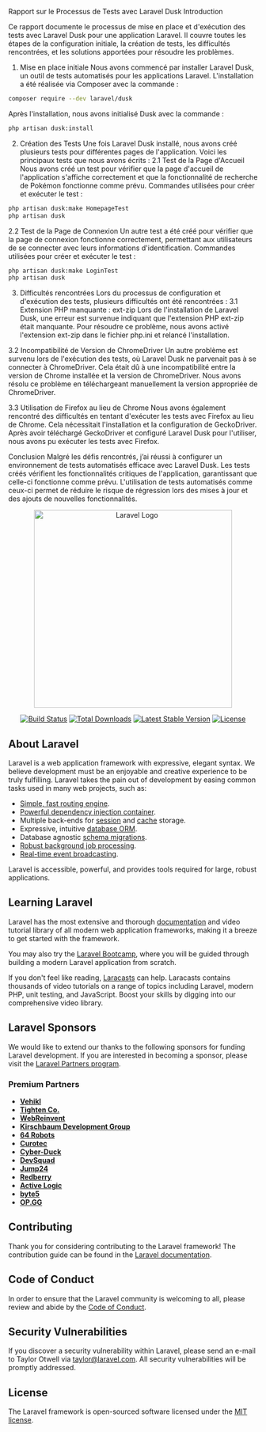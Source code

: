 Rapport sur le Processus de Tests avec Laravel Dusk
Introduction

Ce rapport documente le processus de mise en place et d'exécution des tests avec Laravel Dusk pour une application Laravel. Il couvre toutes les étapes de la configuration initiale, la création de tests, les difficultés rencontrées, et les solutions apportées pour résoudre les problèmes.


1. Mise en place initiale
Nous avons commencé par installer Laravel Dusk, un outil de tests automatisés pour les applications Laravel. L'installation a été réalisée via Composer avec la commande :
```bash
composer require --dev laravel/dusk
```
Après l'installation, nous avons initialisé Dusk avec la commande :
```bash
php artisan dusk:install
```

2. Création des Tests
Une fois Laravel Dusk installé, nous avons créé plusieurs tests pour différentes pages de l'application. Voici les principaux tests que nous avons écrits :
2.1 Test de la Page d'Accueil
Nous avons créé un test pour vérifier que la page d'accueil de l'application s'affiche correctement et que la fonctionnalité de recherche de Pokémon fonctionne comme prévu.
Commandes utilisées pour créer et exécuter le test :
```bash
php artisan dusk:make HomepageTest
php artisan dusk
```

2.2 Test de la Page de Connexion
Un autre test a été créé pour vérifier que la page de connexion fonctionne correctement, permettant aux utilisateurs de se connecter avec leurs informations d'identification.
Commandes utilisées pour créer et exécuter le test :
```bash
php artisan dusk:make LoginTest
php artisan dusk
```

3. Difficultés rencontrées
Lors du processus de configuration et d'exécution des tests, plusieurs difficultés ont été rencontrées :
3.1 Extension PHP manquante : ext-zip
Lors de l'installation de Laravel Dusk, une erreur est survenue indiquant que l'extension PHP ext-zip était manquante. Pour résoudre ce problème, nous avons activé l'extension ext-zip dans le fichier php.ini et relancé l'installation.


3.2 Incompatibilité de Version de ChromeDriver
Un autre problème est survenu lors de l'exécution des tests, où Laravel Dusk ne parvenait pas à se connecter à ChromeDriver. Cela était dû à une incompatibilité entre la version de Chrome installée et la version de ChromeDriver. Nous avons résolu ce problème en téléchargeant manuellement la version appropriée de ChromeDriver.


3.3 Utilisation de Firefox au lieu de Chrome
Nous avons également rencontré des difficultés en tentant d'exécuter les tests avec Firefox au lieu de Chrome. Cela nécessitait l'installation et la configuration de GeckoDriver. Après avoir téléchargé GeckoDriver et configuré Laravel Dusk pour l'utiliser, nous avons pu exécuter les tests avec Firefox.

Conclusion
Malgré les défis rencontrés, j’ai réussi à configurer un environnement de tests automatisés efficace avec Laravel Dusk. Les tests créés vérifient les fonctionnalités critiques de l'application, garantissant que celle-ci fonctionne comme prévu. L'utilisation de tests automatisés comme ceux-ci permet de réduire le risque de régression lors des mises à jour et des ajouts de nouvelles fonctionnalités.

<p align="center"><a href="https://laravel.com" target="_blank"><img src="https://raw.githubusercontent.com/laravel/art/master/logo-lockup/5%20SVG/2%20CMYK/1%20Full%20Color/laravel-logolockup-cmyk-red.svg" width="400" alt="Laravel Logo"></a></p>

<p align="center">
<a href="https://github.com/laravel/framework/actions"><img src="https://github.com/laravel/framework/workflows/tests/badge.svg" alt="Build Status"></a>
<a href="https://packagist.org/packages/laravel/framework"><img src="https://img.shields.io/packagist/dt/laravel/framework" alt="Total Downloads"></a>
<a href="https://packagist.org/packages/laravel/framework"><img src="https://img.shields.io/packagist/v/laravel/framework" alt="Latest Stable Version"></a>
<a href="https://packagist.org/packages/laravel/framework"><img src="https://img.shields.io/packagist/l/laravel/framework" alt="License"></a>
</p>

## About Laravel

Laravel is a web application framework with expressive, elegant syntax. We believe development must be an enjoyable and creative experience to be truly fulfilling. Laravel takes the pain out of development by easing common tasks used in many web projects, such as:

- [Simple, fast routing engine](https://laravel.com/docs/routing).
- [Powerful dependency injection container](https://laravel.com/docs/container).
- Multiple back-ends for [session](https://laravel.com/docs/session) and [cache](https://laravel.com/docs/cache) storage.
- Expressive, intuitive [database ORM](https://laravel.com/docs/eloquent).
- Database agnostic [schema migrations](https://laravel.com/docs/migrations).
- [Robust background job processing](https://laravel.com/docs/queues).
- [Real-time event broadcasting](https://laravel.com/docs/broadcasting).

Laravel is accessible, powerful, and provides tools required for large, robust applications.

## Learning Laravel

Laravel has the most extensive and thorough [documentation](https://laravel.com/docs) and video tutorial library of all modern web application frameworks, making it a breeze to get started with the framework.

You may also try the [Laravel Bootcamp](https://bootcamp.laravel.com), where you will be guided through building a modern Laravel application from scratch.

If you don't feel like reading, [Laracasts](https://laracasts.com) can help. Laracasts contains thousands of video tutorials on a range of topics including Laravel, modern PHP, unit testing, and JavaScript. Boost your skills by digging into our comprehensive video library.

## Laravel Sponsors

We would like to extend our thanks to the following sponsors for funding Laravel development. If you are interested in becoming a sponsor, please visit the [Laravel Partners program](https://partners.laravel.com).

### Premium Partners

- **[Vehikl](https://vehikl.com/)**
- **[Tighten Co.](https://tighten.co)**
- **[WebReinvent](https://webreinvent.com/)**
- **[Kirschbaum Development Group](https://kirschbaumdevelopment.com)**
- **[64 Robots](https://64robots.com)**
- **[Curotec](https://www.curotec.com/services/technologies/laravel/)**
- **[Cyber-Duck](https://cyber-duck.co.uk)**
- **[DevSquad](https://devsquad.com/hire-laravel-developers)**
- **[Jump24](https://jump24.co.uk)**
- **[Redberry](https://redberry.international/laravel/)**
- **[Active Logic](https://activelogic.com)**
- **[byte5](https://byte5.de)**
- **[OP.GG](https://op.gg)**

## Contributing

Thank you for considering contributing to the Laravel framework! The contribution guide can be found in the [Laravel documentation](https://laravel.com/docs/contributions).

## Code of Conduct

In order to ensure that the Laravel community is welcoming to all, please review and abide by the [Code of Conduct](https://laravel.com/docs/contributions#code-of-conduct).

## Security Vulnerabilities

If you discover a security vulnerability within Laravel, please send an e-mail to Taylor Otwell via [taylor@laravel.com](mailto:taylor@laravel.com). All security vulnerabilities will be promptly addressed.

## License

The Laravel framework is open-sourced software licensed under the [MIT license](https://opensource.org/licenses/MIT).
